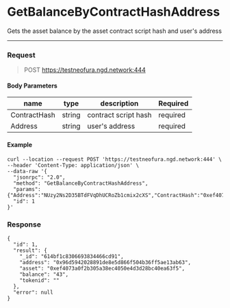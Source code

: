# GetBalanceByContractHashAddress
Gets the asset balance by the asset contract script hash and user's address

<hr>

### Request

> POST https://testneofura.ngd.network:444

#### Body Parameters

|    name    | type | description | Required |
| ---------- | --- |    ------    | ----|
| ContractHash     | string|  contract script hash| required|
| Address   | string|  user's address| required|


#### Example
```
curl --location --request POST 'https://testneofura.ngd.network:444' \
--header 'Content-Type: application/json' \
--data-raw '{
  "jsonrpc": "2.0",
  "method": "GetBalanceByContractHashAddress",
  "params": {"Address":"NUzy2Ns2D35BTdFVqDhUCRoZb1cmix2cXS","ContractHash":"0xef4073a0f2b305a38ec4050e4d3d28bc40ea63f5"},
  "id": 1
}'
```
### Response
```json5
{
  "id": 1,
  "result": {
    "_id": "614bf1c8306693834466cd91",
    "address": "0x96d5942028891de8e5d866f504b36ff5ae13ab63",
    "asset": "0xef4073a0f2b305a38ec4050e4d3d28bc40ea63f5",
    "balance": "43",
    "tokenid": ""
  },
  "error": null
}
```
